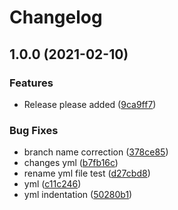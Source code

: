 # Changelog

## 1.0.0 (2021-02-10)


### Features

* Release please added ([9ca9ff7](https://www.github.com/29rohitkumar01/Example-Release-Please/commit/9ca9ff72568dabebbeceb5ec986b291fc2235157))


### Bug Fixes

* branch name correction ([378ce85](https://www.github.com/29rohitkumar01/Example-Release-Please/commit/378ce857345f80d4b6ec6b76791fb9a62e8dee77))
* changes yml ([b7fb16c](https://www.github.com/29rohitkumar01/Example-Release-Please/commit/b7fb16c0f2b74f561bb61c30435f3532fe268004))
* rename yml file test ([d27cbd8](https://www.github.com/29rohitkumar01/Example-Release-Please/commit/d27cbd8ca41ff4358eae2b2670af31b590ee430f))
* yml ([c11c246](https://www.github.com/29rohitkumar01/Example-Release-Please/commit/c11c246b880d91e4d2b0b96a60975f76e4ae1284))
* yml indentation ([50280b1](https://www.github.com/29rohitkumar01/Example-Release-Please/commit/50280b18de3fdcb2863616260d76c9b51017b60f))
